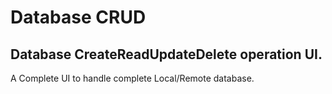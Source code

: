 # Database CRUD
## Database CreateReadUpdateDelete operation UI.

A Complete UI to handle complete Local/Remote database.
